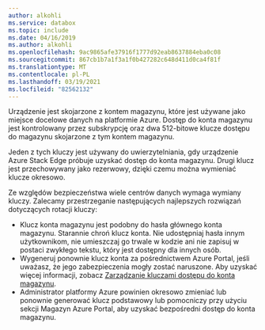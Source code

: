 ```yaml
---
author: alkohli
ms.service: databox
ms.topic: include
ms.date: 04/16/2019
ms.author: alkohli
ms.openlocfilehash: 9ac9865afe37916f1777d92eab8637884eba0c08
ms.sourcegitcommit: 867cb1b7a1f3a1f0b427282c648d411d0ca4f81f
ms.translationtype: MT
ms.contentlocale: pl-PL
ms.lasthandoff: 03/19/2021
ms.locfileid: "82562132"
---
```

Urządzenie jest skojarzone z kontem magazynu, które jest używane jako miejsce docelowe danych na platformie Azure. Dostęp do konta magazynu jest kontrolowany przez subskrypcję oraz dwa 512-bitowe klucze dostępu do magazynu skojarzone z tym kontem magazynu.

Jeden z tych kluczy jest używany do uwierzytelniania, gdy urządzenie Azure Stack Edge próbuje uzyskać dostęp do konta magazynu. Drugi klucz jest przechowywany jako rezerwowy, dzięki czemu można wymieniać klucze okresowo.

Ze względów bezpieczeństwa wiele centrów danych wymaga wymiany kluczy. Zalecamy przestrzeganie następujących najlepszych rozwiązań dotyczących rotacji kluczy:

- Klucz konta magazynu jest podobny do hasła głównego konta magazynu. Starannie chroń klucz konta. Nie udostępniaj hasła innym użytkownikom, nie umieszczaj go trwale w kodzie ani nie zapisuj w postaci zwykłego tekstu, który jest dostępny dla innych osób.
- Wygeneruj ponownie klucz konta za pośrednictwem Azure Portal, jeśli uważasz, że jego zabezpieczenia mogły zostać naruszone. Aby uzyskać więcej informacji, zobacz [Zarządzanie kluczami dostępu do konta magazynu](../articles/storage/common/storage-account-keys-manage.md).
- Administrator platformy Azure powinien okresowo zmieniać lub ponownie generować klucz podstawowy lub pomocniczy przy użyciu sekcji Magazyn Azure Portal, aby uzyskać bezpośredni dostęp do konta magazynu.